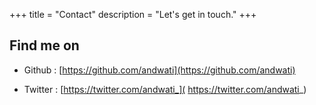 +++
title = "Contact"
description = "Let's get in touch."
+++

## Find me on

- Github : [https://github.com/andwati](https://github.com/andwati)

- Twitter : [https://twitter.com/andwati_]( https://twitter.com/andwati_)
